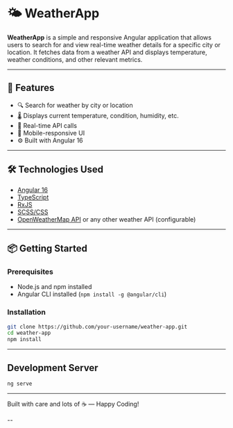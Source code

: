 # 🌤️ WeatherApp

**WeatherApp** is a simple and responsive Angular application that allows users to search for and view real-time weather details for a specific city or location. It fetches data from a weather API and displays temperature, weather conditions, and other relevant metrics.

---

## 🚀 Features

- 🔍 Search for weather by city or location
- 🌡️ Displays current temperature, condition, humidity, etc.
- 🔄 Real-time API calls
- 📱 Mobile-responsive UI
- ⚙️ Built with Angular 16

---

## 🛠️ Technologies Used

- [Angular 16](https://angular.io/)
- [TypeScript](https://www.typescriptlang.org/)
- [RxJS](https://rxjs.dev/)
- [SCSS/CSS](https://sass-lang.com/)
- [OpenWeatherMap API](https://openweathermap.org/api) or any other weather API (configurable)

---

## 📦 Getting Started

### Prerequisites

- Node.js and npm installed
- Angular CLI installed (`npm install -g @angular/cli`)

### Installation

```bash
git clone https://github.com/your-username/weather-app.git
cd weather-app
npm install
```

---

## Development Server

```bash
ng serve
```

---

Built with care and lots of ☕ — Happy Coding!

--